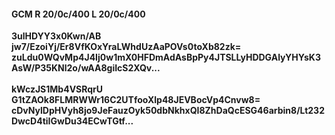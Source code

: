 #### GCM R 20/0c/400 L 20/0c/400
**3ulHDYY3x0Kwn/AB**<br/>**jw7/EzoiYj/Er8VfKOxYraLWhdUzAaPOVs0toXb82zk=**<br/>**zuLdu0WQvMp4J4Ij0w1mX0HFDmAdAsBpPy4JTSLLyHDDGAlyYHYsK3AsW/P35KNl2o/wAA8giIcS2XQv...**<br/><br/>
**kWczJS1Mb4VSRqrU**<br/>**G1tZAOk8FLMRWWr16C2UTfooXlp48JEVBocVp4Cnvw8=**<br/>**cDvNylDpHVyh8jo9JeFauzOyk50dbNkhxQI8ZhDaQcESG46arbin8/Lt232DwcD4tiIGwDu34ECwTGtf...**